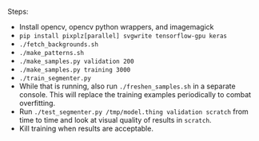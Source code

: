 Steps:

 * Install opencv, opencv python wrappers, and imagemagick
 * `pip install pixplz[parallel] svgwrite tensorflow-gpu keras`
 * `./fetch_backgrounds.sh`
 * `./make_patterns.sh`
 * `./make_samples.py validation 200`
 * `./make_samples.py training 3000`
 * `./train_segmenter.py`
 * While that is running, also run `./freshen_samples.sh` in a separate console.
   This will replace the training examples periodically to combat overfitting.
 * Run `./test_segmenter.py /tmp/model.thing validation scratch` from time to
   time and look at visual quality of results in `scratch`.
 * Kill training when results are acceptable.
